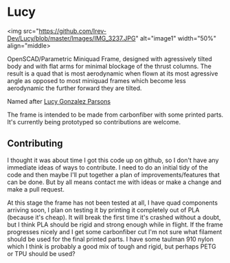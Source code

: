 # Lucy
<img src="https://github.com/Irev-Dev/Lucy/blob/master/Images/IMG_3237.JPG" alt="image1" width="50%" align="middle>

OpenSCAD/Parametric Miniquad Frame, designed with agressively tilted body and with flat arms for minimal blockage of the thrust columns. The result is a quad that is most aerodynamic when flown at its most agressive angle as opposed to most miniquad frames which become less aerodynamic the further forward they are tilted.

Named after [Lucy Gonzalez Parsons](https://www.youtube.com/watch?v=XrSSR_JgHME "More Dangerous Than a Thousand Rioters: The Revolutionary Life of Lucy Parsons") 

The frame is intended to be made from carbonfiber with some printed parts. It's currently being prototyped so contributions are welcome.

## Contributing
I thought it was about time I got this code up on github, so I don't have any immediate ideas of ways to contribute. I need to do an initial tidy of the code and then maybe I'll put together a plan of improvements/features that can be done. But by all means contact me with ideas or make a change and make a pull request.

At this stage the frame has not been tested at all, I have quad components arriving soon, I plan on testing it by printing it completely out of PLA (because it's cheap). It will break the first time it's crashed without a doubt, but I think PLA should be rigid and strong enough while in flight. If the frame progresses nicely and I get some carbonfiber cut I'm not sure what filament should be used for the final printed parts. I have some taulman 910 nylon which I think is probably a good mix of tough and rigid, but perhaps PETG or TPU should be used?



